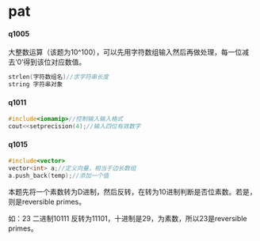 # pat

#### q1005

大整数运算（该题为10^100），可以先用字符数组输入然后再做处理，每一位减去‘0’得到该位对应数值。

```C++
strlen(字符数组名)//求字符串长度
string 字符串对象
```



#### q1011

```C++
#include<iomamip>//控制输入输入格式
cout<<setprecision(4);//输入四位有效数字
```



#### q1015

```C++
#include<vector>
vector<int> a;//定义向量，相当于边长数组
a.push_back(temp);//添加一个值
```

本题先将一个素数转为D进制，然后反转，在转为10进制判断是否位素数。若是，则是reversible primes。

如：23 二进制10111 反转为11101，十进制是29，为素数，所以23是reversible primes。